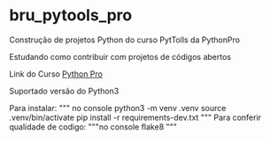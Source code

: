 # bru_pytools_pro
Construção de projetos Python do curso PytTolls da PythonPro

Estudando como contribuir com projetos  de códigos abertos

Link do Curso [Python Pro](https://www.python.pro.br/)

Suportado versão do Python3

Para instalar:
""" no console
python3 -m venv .venv
source .venv/bin/activate
pip install -r requirements-dev.txt
"""
Para conferir qualidade de codigo:
"""no console
flake8
"""
